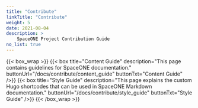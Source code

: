 ```yaml
---
title: "Contribute"
linkTitle: "Contribute"
weight: 5
date: 2021-08-04
description: >
    SpaceONE Project Contribution Guide
no_list: true
---
```


{{< box_wrap >}}
{{< box title="Content Guide" description="This page contains guidelines for SpaceONE documentation." buttonUrl="/docs/contribute/content_guide" buttonTxt="Content Guide" />}}
{{< box title="Style Guide" description="This page explains the custom Hugo shortcodes that can be used in SpaceONE Markdown documentation." buttonUrl="/docs/contribute/style_guide" buttonTxt="Style Guide" />}}
{{< /box_wrap >}}